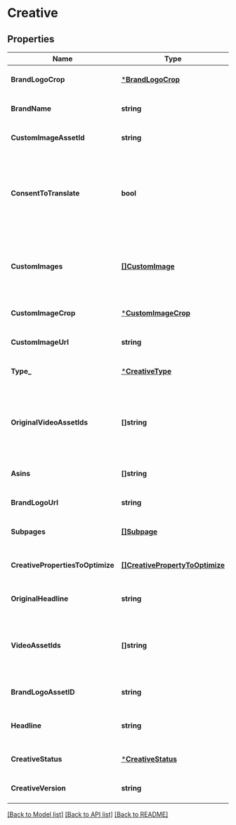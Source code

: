 # Creative

## Properties
Name | Type | Description | Notes
------------ | ------------- | ------------- | -------------
**BrandLogoCrop** | [***BrandLogoCrop**](BrandLogoCrop.md) |  | [optional] [default to null]
**BrandName** | **string** |  | [optional] [default to null]
**CustomImageAssetId** | **string** |  | [optional] [default to null]
**ConsentToTranslate** | **bool** | If set to true and the headline and/or video asset are not in the marketplace&#x27;s default language, Amazon will attempt to translate them to the marketplace&#x27;s default language. If Amazon is unable to translate them, the ad will be rejected by moderation. We only support translating headlines and videos from English to German, French, Italian, Spanish, Japanese, and Dutch. See developer notes for more information. | [optional] [default to null]
**CustomImages** | [**[]CustomImage**](CustomImage.md) | Requires minimum one custom image. You can add an optional collection of custom images that can be displayed on the ad as slideshow. Learn more about slideshow here https://advertising.amazon.com/resources/whats-new/slideshow-ads-creative-for-sponsored-brands/ | [optional] [default to null]
**CustomImageCrop** | [***CustomImageCrop**](CustomImageCrop.md) |  | [optional] [default to null]
**CustomImageUrl** | **string** |  | [optional] [default to null]
**Type_** | [***CreativeType**](CreativeType.md) |  | [optional] [default to null]
**OriginalVideoAssetIds** | **[]string** | The assetIds of the original videos submitted by the advertiser. If &#x27;consentToTranslate&#x27; is set to true and translation is SUCCESSFUL then &#x60;originalVideoAssetIds&#x60; will return the original video assetId whereas &#x60;videoAssetIds&#x60; will return translated video assetId. In all other cases, &#x27;originalVideoAssetIds&#x27; and &#x60;videoAssetIds&#x60; both will return original video assetId. | [optional] [default to null]
**Asins** | **[]string** |  | [optional] [default to null]
**BrandLogoUrl** | **string** |  | [optional] [default to null]
**Subpages** | [**[]Subpage**](Subpage.md) |  | [optional] [default to null]
**CreativePropertiesToOptimize** | [**[]CreativePropertyToOptimize**](CreativePropertyToOptimize.md) | If this property is enabled, Sponsored Brands will dynamically optimize by enhancing or generating creative properties based on shopper search intent. | [optional] [default to null]
**OriginalHeadline** | **string** | The original headline submitted by the advertiser. | [optional] [default to null]
**VideoAssetIds** | **[]string** | In SB API V4, &#x60;videoMediaIds&#x60; is replaced by &#x60;videoAssetIds&#x60;. &#x60;videoAssetIds&#x60; will only allow Asset Library identifiers for ad creation, but responses can include mediaIds for v1 campaigns and API V3 operations. At a future state, existing mediaIds will be added to Asset library for use in SB campaigns. | [optional] [default to null]
**BrandLogoAssetID** | **string** |  | [optional] [default to null]
**Headline** | **string** | The headline text. Maximum length of the string is 50 characters for all marketplaces other than Japan, which has a maximum length of 35 characters. | [optional] [default to null]
**CreativeStatus** | [***CreativeStatus**](CreativeStatus.md) |  | [optional] [default to null]
**CreativeVersion** | **string** | The version identifier that helps you keep track of multiple versions of a submitted (non-draft) Sponsored Brands creative. | [optional] [default to null]

[[Back to Model list]](../README.md#documentation-for-models) [[Back to API list]](../README.md#documentation-for-api-endpoints) [[Back to README]](../README.md)

